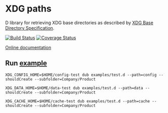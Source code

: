 # XDG paths

D library for retrieving XDG base directories as described by [XDG Base Directory Specification](https://specifications.freedesktop.org/basedir-spec/latest/index.html).

[![Build Status](https://travis-ci.org/FreeSlave/xdgpaths.svg?branch=master)](https://travis-ci.org/FreeSlave/xdgpaths) [![Coverage Status](https://coveralls.io/repos/github/FreeSlave/xdgpaths/badge.svg?branch=master)](https://coveralls.io/github/FreeSlave/xdgpaths?branch=master)

[Online documentation](https://freeslave.github.io/d-freedesktop/docs/xdgpaths.html)

## Run [example](examples/test.d)

    XDG_CONFIG_HOME=$HOME/config-test dub examples/test.d --path=config --shouldCreate --subfolder=Company/Product

    XDG_DATA_HOME=$HOME/data-test dub examples/test.d --path=data --shouldCreate --subfolder=Company/Product

    XDG_CACHE_HOME=$HOME/cache-test dub examples/test.d --path=cache --shouldCreate --subfolder=Company/Product
